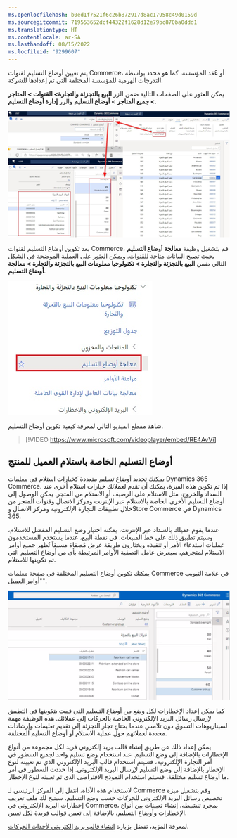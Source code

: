 ```yaml
---
ms.openlocfilehash: b0ed1f7521f6c26b872917d8ac17958c49d0159d
ms.sourcegitcommit: 719553652dcf44322f1628d12e79bc870ba0ddd1
ms.translationtype: HT
ms.contentlocale: ar-SA
ms.lasthandoff: 08/15/2022
ms.locfileid: "9299607"
---
```

يتم تعيين أوضاع التسليم لقنوات Commerce، أو عُقد المؤسسة، كما هو محدد بواسطة التدرجات الهرمية للمؤسسة المختلفة التي تم إعدادها للشركة. 

يمكن العثور على الصفحات التالية ضمن الزر **البيع بالتجزئة والتجارة> القنوات > المتاجر > جميع المتاجر > أوضاع التسليم** والزر **إدارة أوضاع التسليم**. 

 [ ![لقطة شاشة لصفحة أوضاع التسليم في Dynamics 365 Commerce.](../media/delivery-mode-14-ssm.jpg) ](../media/delivery-mode-14-ssm.jpg#lightbox)

بعد تكوين أوضاع التسليم لقنوات Commerce، قم بتشغيل وظيفة **معالجة أوضاع التسليم** بحيث تصبح البيانات متاحة للقنوات. ويمكن العثور على العملية الموضحة في الشكل التالي ضمن **البيع بالتجزئة والتجارة > تكنولوجيا معلومات البيع بالتجزئة والتجارة > معالجة أوضاع التسليم**.

![لقطة شاشة لمعالجة أوضاع التسليم في Dynamics 365 Commerce.](../media/process-delivery-16-ssm.jpg) 

شاهد مقطع الفيديو التالي لمعرفة كيفية تكوين أوضاع التسليم.

 > [!VIDEO https://www.microsoft.com/videoplayer/embed/RE4AvVi]

## <a name="modes-of-delivery-for-customer-pickup"></a>أوضاع التسليم الخاصة باستلام العميل للمنتج

يمكنك تحديد أوضاع تسليم متعددة كخيارات استلام في معلمات Dynamics 365 Commerce. إذا تم تكوين هذه الميزة، يمكنك أن تقدم لعملائك خيارات استلام أخرى عند السداد والخروج، مثل الاستلام على الرصيف أو الاستلام من المتجر. يمكن الوصول إلى أوضاع التسليم الأخرى الخاصة بالاستلام عبر الإنترنت ومركز الاتصال وقنوات المتجر من خلال تطبيقات التجارة الإلكترونية ومركز الاتصال وStore Commerce في Dynamics 365.

عندما يقوم عميلك بالسداد عبر الإنترنت، يمكنه اختيار وضع التسليم المفضل للاستلام، وسيتم تطبيق ذلك على خط المبيعات. في نقطة البيع، عندما يستخدم المستخدمون عمليات استدعاء الأمر أو تنفيذه ويختارون طريقة عرض مُصفاة مسبقاً تُظهر جميع أوامر الاستلام لمتجرهم، سيعرض عامل التصفية الأوامر المرتبطة بأي من أوضاع التسليم التي تم تكوينها للاستلام. 

يمكنك تكوين أوضاع التسليم المختلفة في صفحة معلمات Commerce في علامة التبويب "أوامر العميل". 

![ لقطة شاشة لعلامة التبويب "أوامر العميل" في صفحة معلمات Commerce.](../media/mod-ssm.png)

كما يمكن إعداد الإخطارات لكل وضع من أوضاع التسليم التي قمت بتكوينها في التطبيق لإرسال رسائل البريد الإلكتروني الخاصة بالحركات إلى عملائك. هذه الوظيفة مهمة لسيناريوهات التسوق دون تلامس عندما يحتاج تجار التجزئة إلى تقديم تعليمات وإرشادات محددة لعملائهم حول عملية الاستلام أو أوضاع التسليم المختلفة. 

يمكن إعداد ذلك عن طريق إنشاء قالب بريد إلكتروني فريد لكل مجموعة من أنواع الإخطارات بالإضافة إلى وضع التسليم. عند استخدام وضع تسليم واحد لجميع السطور في أمر التجارة الإلكترونية، فسيتم استخدام قالب البريد الإلكتروني الذي تم تعيينه لنوع الإخطار بالإضافة إلى وضع التسليم لإرسال البريد الإلكتروني. إذا حددت السطور في أمر ما أوضاع تسليم مختلفة، فسيتم استخدام النموذج الافتراضي الذي تم تعيينه لنوع الإخطار. 

لاستخدام هذه الأداة، انتقل إلى المركز الرئيسي لـ Commerce وقم بتشغيل ميزة تخصيص رسائل البريد الإلكتروني للحركات حسب وضع التسليم. سيتيح لك ملف تعريف إخطارات البريد الإلكتروني في Commerce، بمجرد تنشيطه، إنشاء تعيينات بين أنواع الإخطارات وأوضاع التسليم، بالإضافة إلى تعيين قوالب فريدة لكل تعيين. 

لمعرفة المزيد، تفضل بزيارة [إنشاء قالب بريد إلكتروني لأحداث الحركات](/dynamics365/commerce/email-templates-transactions/?azure-portal=true).
